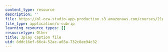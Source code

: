```yaml
---
content_type: resource
description: ''
file: https://ol-ocw-studio-app-production.s3.amazonaws.com/courses/21g-503-japanese-iii-fall-2019/8ddc16ef66c452aca65a732c8ee94c32_K12JGiYHcTw.vtt
file_type: application/x-subrip
learning_resource_types: []
resourcetype: Other
title: 3play caption file
uid: 8ddc16ef-66c4-52ac-a65a-732c8ee94c32
---
```

